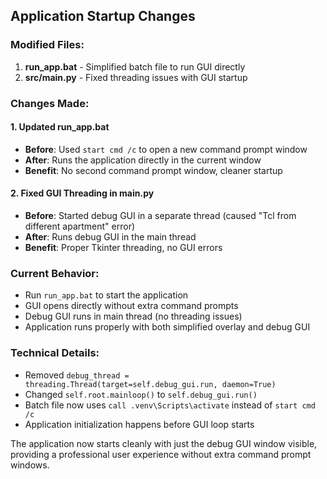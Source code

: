 ## Application Startup Changes

### Modified Files:

1. **run_app.bat** - Simplified batch file to run GUI directly
2. **src/main.py** - Fixed threading issues with GUI startup

### Changes Made:

#### 1. Updated run_app.bat

- **Before**: Used `start cmd /c` to open a new command prompt window
- **After**: Runs the application directly in the current window
- **Benefit**: No second command prompt window, cleaner startup

#### 2. Fixed GUI Threading in main.py

- **Before**: Started debug GUI in a separate thread (caused "Tcl from different apartment" error)
- **After**: Runs debug GUI in the main thread
- **Benefit**: Proper Tkinter threading, no GUI errors

### Current Behavior:

- Run `run_app.bat` to start the application
- GUI opens directly without extra command prompts
- Debug GUI runs in main thread (no threading issues)
- Application runs properly with both simplified overlay and debug GUI

### Technical Details:

- Removed `debug_thread = threading.Thread(target=self.debug_gui.run, daemon=True)`
- Changed `self.root.mainloop()` to `self.debug_gui.run()`
- Batch file now uses `call .venv\Scripts\activate` instead of `start cmd /c`
- Application initialization happens before GUI loop starts

The application now starts cleanly with just the debug GUI window visible, providing a professional user experience without extra command prompt windows.
